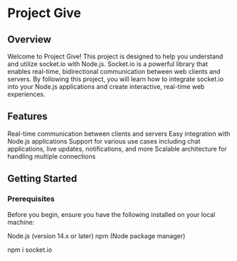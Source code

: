 # Project Give
## Overview
Welcome to Project Give! This project is designed to help you understand and utilize socket.io with Node.js. Socket.io is a powerful library that enables real-time, bidirectional communication between web clients and servers. By following this project, you will learn how to integrate socket.io into your Node.js applications and create interactive, real-time web experiences.

## Features
Real-time communication between clients and servers
Easy integration with Node.js applications
Support for various use cases including chat applications, live updates, notifications, and more
Scalable architecture for handling multiple connections

## Getting Started
### Prerequisites
Before you begin, ensure you have the following installed on your local machine:

Node.js (version 14.x or later)
npm (Node package manager)

npm i socket.io

